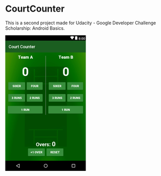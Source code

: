 # CourtCounter

This is a second project made for Udacity - Google Developer Challenge Scholarship: Android Basics.

![JustJava](https://github.com/trivial122/CourtCounter/blob/master/app/src/main/res/drawable/SS1.PNG)


